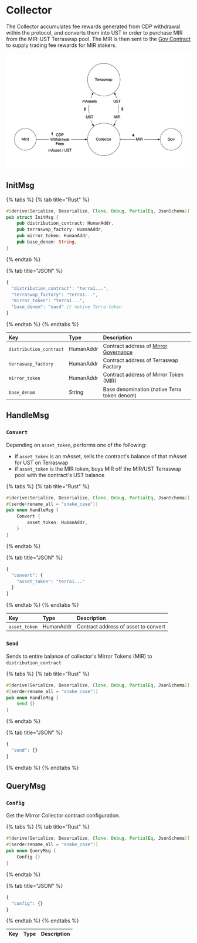 # Collector

The Collector accumulates fee rewards generated from CDP withdrawal  within the protocol, and  converts them into UST in order to purchase MIR from the MIR-UST Terraswap pool. The MIR is then sent to the [Gov Contract](gov.md) to supply trading fee rewards for MIR stakers.

![](../.gitbook/assets/image.png)

## InitMsg

{% tabs %}
{% tab title="Rust" %}
```rust
#[derive(Serialize, Deserialize, Clone, Debug, PartialEq, JsonSchema)]
pub struct InitMsg {
    pub distribution_contract: HumanAddr,
    pub terraswap_factory: HumanAddr,
    pub mirror_token: HumanAddr,
    pub base_denom: String,
}
```
{% endtab %}

{% tab title="JSON" %}
```javascript
{
  "distribution_contract": "terra1...",
  "terraswap_factory": "terra1...",
  "mirror_token": "terra1...",
  "base_denom": "uusd" // native Terra token
}
```
{% endtab %}
{% endtabs %}

| Key | Type | Description |
| :--- | :--- | :--- |
| `distribution_contract` | HumanAddr | Contract address of [Mirror Governance](gov.md) |
| `terraswap_factory` | HumanAddr | Contract address of Terraswap Factory |
| `mirror_token` | HumanAddr | Contract address of Mirror Token \(MIR\) |
| `base_denom` | String | Base denomination \(native Terra token denom\) |

## HandleMsg

### `Convert`

Depending on `asset_token`, performs one of the following:

* if `asset_token` is an mAsset, sells the contract's balance of that mAsset for UST on Terraswap
* if `asset_token` is the MIR token, buys MIR off the MIR/UST Terraswap pool with the contract's UST balance

{% tabs %}
{% tab title="Rust" %}
```rust
#[derive(Serialize, Deserialize, Clone, Debug, PartialEq, JsonSchema)]
#[serde(rename_all = "snake_case")]
pub enum HandleMsg {
    Convert {
        asset_token: HumanAddr,
    }
}
```
{% endtab %}

{% tab title="JSON" %}
```javascript
{
  "convert": {
    "asset_token": "terra1..."
  }
}
```
{% endtab %}
{% endtabs %}

| Key | Type | Description |
| :--- | :--- | :--- |
| `asset_token` | HumanAddr | Contract address of asset to convert |

### `Send`

Sends to entire balance of collector's Mirror Tokens \(MIR\) to `distribution_contract`

{% tabs %}
{% tab title="Rust" %}
```rust
#[derive(Serialize, Deserialize, Clone, Debug, PartialEq, JsonSchema)]
#[serde(rename_all = "snake_case")]
pub enum HandleMsg {
    Send {}
}
```
{% endtab %}

{% tab title="JSON" %}
```javascript
{
  "send": {}
}
```
{% endtab %}
{% endtabs %}

## QueryMsg

### `Config`

Get the Mirror Collector contract configuration.

{% tabs %}
{% tab title="Rust" %}
```rust
#[derive(Serialize, Deserialize, Clone, Debug, PartialEq, JsonSchema)]
#[serde(rename_all = "snake_case")]
pub enum QueryMsg {
    Config {}
}
```
{% endtab %}

{% tab title="JSON" %}
```javascript
{
  "config": {}
}
```
{% endtab %}
{% endtabs %}

| Key | Type | Description |
| :--- | :--- | :--- |


